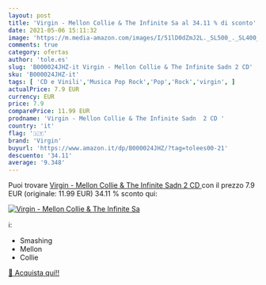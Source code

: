 ```yaml
---
layout: post
title: 'Virgin - Mellon Collie & The Infinite Sa al 34.11 % di sconto'
date: 2021-05-06 15:11:32
image: 'https://m.media-amazon.com/images/I/51lD0dZmJ2L._SL500_._SL400_.jpg'
comments: true
category: ofertas
author: 'tole.es'
slug: 'B000024JHZ-it Virgin - Mellon Collie & The Infinite Sadn 2 CD'
sku: 'B000024JHZ-it'
tags: [ 'CD e Vinili','Musica Pop Rock','Pop','Rock','virgin', ]
actualPrice: 7.9 EUR
currency: EUR
price: 7.9
comparePrice: 11.99 EUR
prodname: 'Virgin - Mellon Collie & The Infinite Sadn  2 CD '
country: 'it'
flag: '🇮🇹'
brand: 'Virgin'
buyurl: 'https://www.amazon.it/dp/B000024JHZ/?tag=tolees00-21'
descuento: '34.11'
average: '9.348'
---
```


Puoi trovare [Virgin - Mellon Collie & The Infinite Sadn  2 CD ](https://www.amazon.it/dp/B000024JHZ/?tag=tolees00-21) con il prezzo 7.9 EUR (originale: 11.99 EUR) 34.11 % sconto qui:

[![Virgin - Mellon Collie & The Infinite Sa](https://m.media-amazon.com/images/I/51lD0dZmJ2L._SL500_._SL400_.jpg)](https://www.amazon.it/dp/B000024JHZ/?tag=tolees00-21)

ℹ️:

- Smashing
- Mellon
- Collie

[🛒 Acquista qui!!](https://www.amazon.it/dp/B000024JHZ/?tag=tolees00-21)
